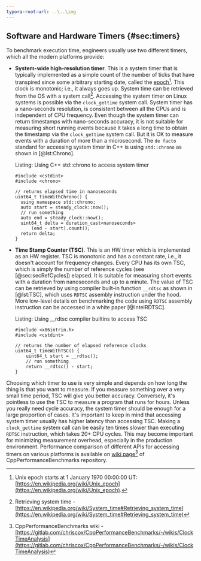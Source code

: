 ```yaml
---
typora-root-url: ..\..\img
---
```


## Software and Hardware Timers {#sec:timers}

To benchmark execution time, engineers usually use two different timers, which all the modern platforms provide:

 - **System-wide high-resolution timer**. This is a system timer that is typically implemented as a simple count of the number of ticks that have transpired since some arbitrary starting date, called the [epoch](https://en.wikipedia.org/wiki/Epoch_(computing))[^1]. This clock is monotonic; i.e., it always goes up. System time can be retrieved from the OS with a system call[^2]. Accessing the system timer on Linux systems is possible via the `clock_gettime` system call. System timer has a nano-seconds resolution, is consistent between all the CPUs and is independent of CPU frequency. Even though the system timer can return timestamps with nano-seconds accuracy, it is not suitable for measuring short running events because it takes a long time to obtain the timestamp via the `clock_gettime` system call. But it is OK to measure events with a duration of more than a microsecond. The `de facto` standard for accessing system timer in C++ is using `std::chrono` as shown in [@lst:Chrono].

   Listing: Using C++ std::chrono to access system timer
   
   ~~~~ {#lst:Chrono .cpp}
   #include <cstdint>
   #include <chrono>

   // returns elapsed time in nanoseconds
   uint64_t timeWithChrono() {
     using namespace std::chrono;
     auto start = steady_clock::now();
     // run something
     auto end = steady_clock::now();
     uint64_t delta = duration_cast<nanoseconds>
         (end - start).count();
     return delta;
   }
   ~~~~~~~~~~~~~~~~~~~~~~~~~~~~~~~~~~~~~~~~~~~~~~~~~
   
 - **Time Stamp Counter (TSC)**. This is an HW timer which is implemented as an HW register. TSC is monotonic and has a constant rate, i.e., it doesn't account for frequency changes. Every CPU has its own TSC, which is simply the number of reference cycles (see [@sec:secRefCycles]) elapsed. It is suitable for measuring short events with a duration from nanoseconds and up to a minute. The value of TSC can be retrieved by using compiler built-in function `__rdtsc` as shown in [@lst:TSC], which uses `RDTSC` assembly instruction under the hood. More low-level details on benchmarking the code using `RDTSC` assembly instruction can be accessed in a white paper [@IntelRDTSC].

   Listing: Using __rdtsc compiler builtins to access TSC

   ~~~~ {#lst:TSC .cpp}
   #include <x86intrin.h>
   #include <cstdint>

   // returns the number of elapsed reference clocks
   uint64_t timeWithTSC() {
       uint64_t start = __rdtsc();
       // run something
       return __rdtsc() - start;
   }
   ~~~~~~~~~~~~~~~~~~~~~~~~~~~~~~~~~~~~~~~~~~~~~~~~~

Choosing which timer to use is very simple and depends on how long the thing is that you want to measure. If you measure something over a very small time period, TSC will give you better accuracy. Conversely, it's pointless to use the TSC to measure a program that runs for hours. Unless you really need cycle accuracy, the system timer should be enough for a large proportion of cases. It's important to keep in mind that accessing system timer usually has higher latency than accessing TSC. Making a `clock_gettime` system call can be easily ten times slower than executing `RDTSC` instruction, which takes 20+ CPU cycles. This may become important for minimizing measurement overhead, especially in the production environment. Performance comparison of different APIs for accessing timers on various platforms is available on [wiki page](https://gitlab.com/chriscox/CppPerformanceBenchmarks/-/wikis/ClockTimeAnalysis)[^3] of CppPerformanceBenchmarks repository.

[^1]: Unix epoch starts at 1 January 1970 00:00:00 UT: [https://en.wikipedia.org/wiki/Unix_epoch](https://en.wikipedia.org/wiki/Unix_epoch).
[^2]: Retrieving system time - [https://en.wikipedia.org/wiki/System_time#Retrieving_system_time](https://en.wikipedia.org/wiki/System_time#Retrieving_system_time)
[^3]: CppPerformanceBenchmarks wiki - [https://gitlab.com/chriscox/CppPerformanceBenchmarks/-/wikis/ClockTimeAnalysis](https://gitlab.com/chriscox/CppPerformanceBenchmarks/-/wikis/ClockTimeAnalysis)
